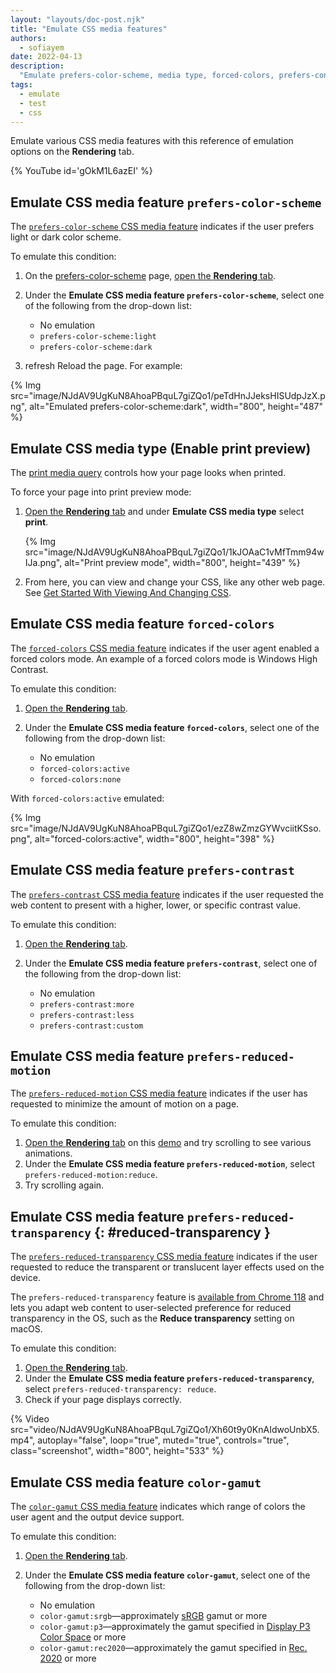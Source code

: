 ```yaml
---
layout: "layouts/doc-post.njk"
title: "Emulate CSS media features"
authors:
  - sofiayem
date: 2022-04-13
description:
  "Emulate prefers-color-scheme, media type, forced-colors, prefers-contrast, prefers-reduced-motion, color-gamut."
tags:
  - emulate
  - test
  - css
---
```


<link href="https://fonts.googleapis.com/icon?family=Material+Icons"
      rel="stylesheet">

Emulate various CSS media features with this reference of emulation options on the **Rendering** tab.

{% YouTube id='gOkM1L6azEI' %}

## Emulate CSS media feature `prefers-color-scheme`

The [`prefers-color-scheme` CSS media feature][7] indicates if the user prefers light or dark color scheme.

To emulate this condition:

1. On the [prefers-color-scheme](https://web.dev/articles/prefers-color-scheme) page, [open the **Rendering** tab](/docs/devtools/rendering#open-rendering).
1. Under the **Emulate CSS media feature `prefers-color-scheme`**, select one of the following from the drop-down list:

   - No emulation
   - `prefers-color-scheme:light`
   - `prefers-color-scheme:dark`

1. <span class="material-icons">refresh</span> Reload the page. For example:

{% Img src="image/NJdAV9UgKuN8AhoaPBquL7giZQo1/peTdHnJJeksHISUdpJzX.png", alt="Emulated prefers-color-scheme:dark", width="800", height="487" %}

## Emulate CSS media type (Enable print preview)

The [print media query][1] controls how your page looks when printed.

To force your page into print preview mode:

1.  [Open the **Rendering** tab](/docs/devtools/rendering#open-rendering) and under **Emulate CSS media type** select **print**.

    {% Img src="image/NJdAV9UgKuN8AhoaPBquL7giZQo1/1kJOAaC1vMfTmm94wIJa.png", alt="Print preview mode", width="800", height="439" %}

2. From here, you can view and change your CSS, like any other web page. See [Get Started With Viewing And Changing CSS][2].

## Emulate CSS media feature `forced-colors`

The [`forced-colors` CSS media feature][5] indicates if the user agent enabled a forced colors mode. An example of a forced colors mode is Windows High Contrast.

To emulate this condition:

1. [Open the **Rendering** tab](/docs/devtools/rendering#open-rendering).
1. Under the **Emulate CSS media feature `forced-colors`**, select one of the following from the drop-down list:

   - No emulation
   - `forced-colors:active`
   - `forced-colors:none`

With `forced-colors:active` emulated:

{% Img src="image/NJdAV9UgKuN8AhoaPBquL7giZQo1/ezZ8wZmzGYWvciitKSso.png", alt="forced-colors:active", width="800", height="398" %}

## Emulate CSS media feature `prefers-contrast`

The [`prefers-contrast` CSS media feature][6] indicates if the user requested the web content to present with a higher, lower, or specific contrast value.

To emulate this condition:

1. [Open the **Rendering** tab](/docs/devtools/rendering#open-rendering).
1. Under the **Emulate CSS media feature `prefers-contrast`**, select one of the following from the drop-down list:

   - No emulation
   - `prefers-contrast:more`
   - `prefers-contrast:less`
   - `prefers-contrast:custom`

## Emulate CSS media feature `prefers-reduced-motion`

The [`prefers-reduced-motion` CSS media feature][8] indicates if the user has requested to minimize the amount of motion on a page.

To emulate this condition:

1. [Open the **Rendering** tab](/docs/devtools/rendering#open-rendering) on this [demo](https://prefers-reduced-motion.glitch.me/) and try scrolling to see various animations.
1. Under the **Emulate CSS media feature `prefers-reduced-motion`**, select `prefers-reduced-motion:reduce`.
1. Try scrolling again.

## Emulate CSS media feature `prefers-reduced-transparency` {: #reduced-transparency }

The [`prefers-reduced-transparency` CSS media feature](https://developer.mozilla.org/docs/Web/CSS/@media/prefers-reduced-transparency) indicates if the user requested to reduce the transparent or translucent layer effects used on the device.

The `prefers-reduced-transparency` feature is [available from Chrome 118](/blog/chrome-118-beta/#media-queries-prefers-reduced-transparency-feature) and lets you adapt web content to user-selected preference for reduced transparency in the OS, such as the **Reduce transparency** setting on macOS.

To emulate this condition:

1. [Open the **Rendering** tab](/docs/devtools/rendering#open-rendering).
1. Under the **Emulate CSS media feature `prefers-reduced-transparency`**, select `prefers-reduced-transparency: reduce`.
1. Check if your page displays correctly.

{% Video src="video/NJdAV9UgKuN8AhoaPBquL7giZQo1/Xh60t9y0KnAIdwoUnbX5.mp4", autoplay="false", loop="true", muted="true", controls="true", class="screenshot", width="800", height="533" %}

## Emulate CSS media feature `color-gamut`

The [`color-gamut` CSS media feature][9] indicates which range of colors the user agent and the output device support.

To emulate this condition:

1. [Open the **Rendering** tab](/docs/devtools/rendering#open-rendering).
1. Under the **Emulate CSS media feature `color-gamut`**, select one of the following from the drop-down list:

   - No emulation
   - `color-gamut:srgb`—approximately [sRGB](https://en.wikipedia.org/wiki/SRGB) gamut or more
   - `color-gamut:p3`—approximately the gamut specified in [Display P3 Color Space](https://www.color.org/chardata/rgb/DisplayP3.xalter) or more
   - `color-gamut:rec2020`—approximately the gamut specified in [Rec. 2020](https://en.wikipedia.org/wiki/Rec._2020) or more

[1]: https://developer.mozilla.org/docs/Web/CSS/Media_Queries/Using_media_queries
[2]: /docs/devtools/css
[5]: https://developer.mozilla.org/docs/Web/CSS/@media/forced-colors
[6]: https://developer.mozilla.org/docs/Web/CSS/@media/prefers-contrast
[7]: https://web.dev/prefers-color-scheme/
[8]: https://web.dev/prefers-reduced-motion/
[9]: https://developer.mozilla.org/docs/Web/CSS/@media/color-gamut
